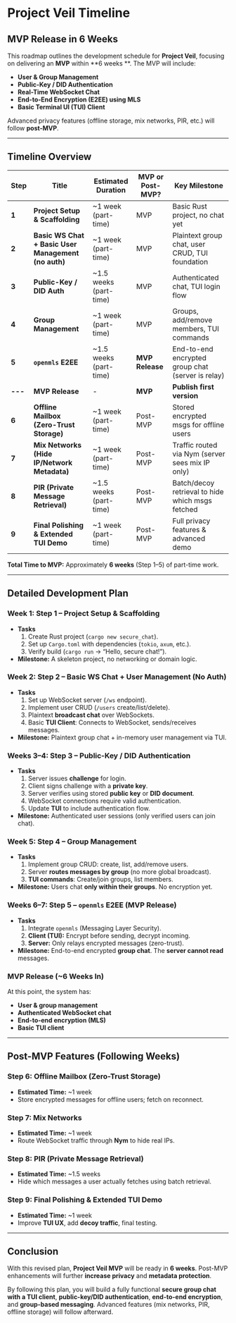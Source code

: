 # **Project Veil Timeline**

## **MVP Release in 6 Weeks**

This roadmap outlines the development schedule for **Project Veil**, focusing on delivering an **MVP** within **6 weeks
**. The MVP will include:

- **User & Group Management**
- **Public-Key / DID Authentication**
- **Real-Time WebSocket Chat**
- **End-to-End Encryption (E2EE) using MLS**
- **Basic Terminal UI (TUI) Client**

Advanced privacy features (offline storage, mix networks, PIR, etc.) will follow **post-MVP**.

---

## **Timeline Overview**

| **Step** | **Title**                                           | **Estimated Duration** | **MVP or Post-MVP?** | **Key Milestone**                                 |
|----------|-----------------------------------------------------|------------------------|----------------------|---------------------------------------------------|
| **1**    | **Project Setup & Scaffolding**                     | ~1 week (part-time)    | MVP                  | Basic Rust project, no chat yet                   |
| **2**    | **Basic WS Chat + Basic User Management (no auth)** | ~1 week (part-time)    | MVP                  | Plaintext group chat, user CRUD, TUI foundation   |
| **3**    | **Public-Key / DID Auth**                           | ~1.5 weeks (part-time) | MVP                  | Authenticated chat, TUI login flow                |
| **4**    | **Group Management**                                | ~1 week (part-time)    | MVP                  | Groups, add/remove members, TUI commands          |
| **5**    | **`openmls` E2EE**                                  | ~1.5 weeks (part-time) | **MVP Release**      | End-to-end encrypted group chat (server is relay) |
| **---**  | **MVP Release**                                     | -                      | **MVP**              | **Publish first version**                         |
| **6**    | **Offline Mailbox (Zero-Trust Storage)**            | ~1 week (part-time)    | Post-MVP             | Stored encrypted msgs for offline users           |
| **7**    | **Mix Networks (Hide IP/Network Metadata)**         | ~1 week (part-time)    | Post-MVP             | Traffic routed via Nym (server sees mix IP only)  |
| **8**    | **PIR (Private Message Retrieval)**                 | ~1.5 weeks (part-time) | Post-MVP             | Batch/decoy retrieval to hide which msgs fetched  |
| **9**    | **Final Polishing & Extended TUI Demo**             | ~1 week (part-time)    | Post-MVP             | Full privacy features & advanced demo             |

**Total Time to MVP:** Approximately **6 weeks** (Step 1–5) of part-time work.

---

## **Detailed Development Plan**

### **Week 1: Step 1 – Project Setup & Scaffolding**

- **Tasks**
    1. Create Rust project (`cargo new secure_chat`).
    2. Set up `Cargo.toml` with dependencies (`tokio`, `axum`, etc.).
    3. Verify build (`cargo run` → “Hello, secure chat!”).
- **Milestone:** A skeleton project, no networking or domain logic.

### **Week 2: Step 2 – Basic WS Chat + User Management (No Auth)**

- **Tasks**
    1. Set up WebSocket server (`/ws` endpoint).
    2. Implement user CRUD (`/users` create/list/delete).
    3. Plaintext **broadcast chat** over WebSockets.
    4. Basic **TUI Client**: Connects to WebSocket, sends/receives messages.
- **Milestone:** Plaintext group chat + in-memory user management via TUI.

### **Weeks 3–4: Step 3 – Public-Key / DID Authentication**

- **Tasks**
    1. Server issues **challenge** for login.
    2. Client signs challenge with a **private key**.
    3. Server verifies using stored **public key** or **DID document**.
    4. WebSocket connections require valid authentication.
    5. Update **TUI** to include authentication flow.
- **Milestone:** Authenticated user sessions (only verified users can join chat).

### **Week 5: Step 4 – Group Management**

- **Tasks**
    1. Implement group CRUD: create, list, add/remove users.
    2. Server **routes messages by group** (no more global broadcast).
    3. **TUI commands**: Create/join groups, list members.
- **Milestone:** Users chat **only within their groups**. No encryption yet.

### **Weeks 6–7: Step 5 – `openmls` E2EE (MVP Release)**

- **Tasks**
    1. Integrate `openmls` (Messaging Layer Security).
    2. **Client (TUI):** Encrypt before sending, decrypt incoming.
    3. **Server:** Only relays encrypted messages (zero-trust).
- **Milestone:** End-to-end encrypted **group chat**. The **server cannot read** messages.

### **MVP Release (~6 Weeks In)**

At this point, the system has:

- **User & group management**
- **Authenticated WebSocket chat**
- **End-to-end encryption (MLS)**
- **Basic TUI client**

---

## **Post-MVP Features** (Following Weeks)

### **Step 6: Offline Mailbox (Zero-Trust Storage)**

- **Estimated Time:** ~1 week
- Store encrypted messages for offline users; fetch on reconnect.

### **Step 7: Mix Networks**

- **Estimated Time:** ~1 week
- Route WebSocket traffic through **Nym** to hide real IPs.

### **Step 8: PIR (Private Message Retrieval)**

- **Estimated Time:** ~1.5 weeks
- Hide which messages a user actually fetches using batch retrieval.

### **Step 9: Final Polishing & Extended TUI Demo**

- **Estimated Time:** ~1 week
- Improve **TUI UX**, add **decoy traffic**, final testing.

---

## **Conclusion**

With this revised plan, **Project Veil MVP** will be ready in **6 weeks**. Post-MVP enhancements will further **increase
privacy** and **metadata protection**.

By following this plan, you will build a fully functional **secure group chat with a TUI client**, **public-key/DID
authentication**, **end-to-end encryption**, and **group-based messaging**. Advanced features (mix networks, PIR,
offline storage) will follow afterward.

